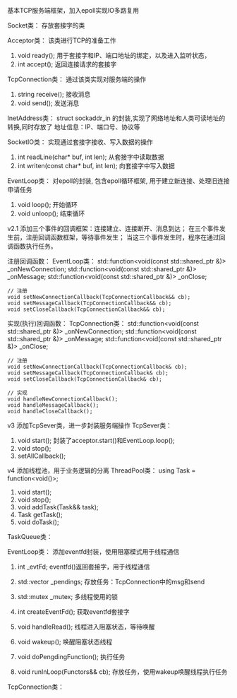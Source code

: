 基本TCP服务端框架，加入epoll实现IO多路复用

Socket类：
存放套接字的类

Acceptor类：
该类进行TCP的准备工作
1. void ready(); 用于套接字和IP、端口地址的绑定，以及进入监听状态，
2. int accept(); 返回连接请求的套接字

TcpConnection类：
通过该类实现对服务端的操作
1. string receive();    接收消息
2. void send();         发送消息

InetAddress类：
struct sockaddr_in 的封装,实现了网络地址和人类可读地址的转换,同时存放了
地址信息：IP、端口号、协议等

SocketIO类：
实现通过套接字接收、写入数据的操作
1. int readLine(char* buf, int len);        从套接字中读取数据
2. int writen(const char* buf, int len);    向套接字中写入数据

EventLoop类：
对epoll的封装, 包含epoll循环框架, 用于建立新连接、处理旧连接申请任务
1. void loop();     开始循环
2. void unloop();   结束循环


v2.1
添加三个事件的回调框架：连接建立、连接断开、消息到达；
在三个事件发生前，注册回调函数框架，等待事件发生；
当这三个事件发生时，程序在通过回调函数执行任务。

注册回调函数：
EventLoop类：
    std::function<void(const std::shared_ptr<TcpConnection> &)> _onNewConnection; 
    std::function<void(const std::shared_ptr<TcpConnection> &)> _onMessage;
    std::function<void(const std::shared_ptr<TcpConnection> &)> _onClose;

    // 注册
    void setNewConnectionCallback(TcpConnectionCallback&& cb);
    void setMessageCallback(TcpConnectionCallback&& cb);
    void setCloseCallback(TcpConnectionCallback&& cb);

实现(执行)回调函数：
TcpConnection类：
    std::function<void(const std::shared_ptr<TcpConnection> &)> _onNewConnection; 
    std::function<void(const std::shared_ptr<TcpConnection> &)> _onMessage;
    std::function<void(const std::shared_ptr<TcpConnection> &)> _onClose;

    // 注册
    void setNewConnectionCallback(TcpConnectionCallback& cb);
    void setMessageCallback(TcpConnectionCallback& cb);
    void setCloseCallback(TcpConnectionCallback& cb);

    // 实现
    void handleNewConnectionCallback();
    void handleMessageCallback();
    void handleCloseCallback();

v3
添加TcpSever类，进一步封装服务端操作
TcpSever类：
1. void start();        封装了acceptor.start()和EventLoop.loop();
2. void stop();
3. setAllCallback();

v4
添加线程池，用于业务逻辑的分离
ThreadPool类：
using Task = function<void()>;
1. void start();
2. void stop();
3. void addTask(Task&& task);
4. Task getTask();
5. void doTask();

TaskQueue类：

EventLoop类：
添加eventfd封装，使用阻塞模式用于线程通信
1. int _evtFd;                          eventfd()返回套接字，用于线程通信
2. std::vector<Functors> _pendings;     存放任务：TcpConnection中的msg和send
3. std::mutex _mutex;                   多线程使用的锁

4. int createEventFd();             获取eventfd套接字
5. void handleRead();               线程进入阻塞状态，等待唤醒
6. void wakeup();                   唤醒阻塞状态线程
7. void doPengdingFunction();       执行任务
8. void runInLoop(Functors&& cb);   存放任务，使用wakeup唤醒线程执行任务

TcpConnection类：

